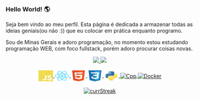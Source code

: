 ### Hello World! 🌎

Seja bem vindo ao meu perfil. Esta página é dedicada a armazenar todas as ideias geniais(ou não :)) que eu colocar em prática enquanto programo.
  
Sou de Minas Gerais e adoro programação, no momento estou estudando programação WEB, com foco fullstack, porém adoro procurar coisas novas.


<div align="center">
  <a href="https://github.com/carlosE1602">
  <img height="180em" src="https://github-readme-stats.vercel.app/api?username=carlosE1602&show_icons=true&theme=dark&include_all_commits=true&count_private=true&hide_border=true"/>
  <img height="180em" src="https://github-readme-stats.vercel.app/api/top-langs/?username=carlosE1602&langs_count=10&layout=compact&theme=dark&count_private=true&hide_border=true"/>
</div>
    
<div align="center"><br>
  <img align="center" alt="Js" height="30" width="40" src="https://raw.githubusercontent.com/devicons/devicon/master/icons/javascript/javascript-plain.svg">
  <img align="center" alt="React" height="30" width="40" src="https://raw.githubusercontent.com/devicons/devicon/master/icons/react/react-original.svg">
  <img align="center" alt="HTML" height="30" width="40" src="https://raw.githubusercontent.com/devicons/devicon/master/icons/html5/html5-original.svg">
  <img align="center" alt="CSS" height="30" width="40" src="https://raw.githubusercontent.com/devicons/devicon/master/icons/css3/css3-original.svg">
  <img align="center" alt="Python" height="30" width="40"  src="https://raw.githubusercontent.com/devicons/devicon/master/icons/python/python-original.svg">
  <img align="center" alt="Cpp" height="30" width="40"
  src="https://cdn.jsdelivr.net/gh/devicons/devicon/icons/cplusplus/cplusplus-original.svg"/>
   <img align="center" alt="Docker" height="30" width="40"
    src="https://cdn.jsdelivr.net/gh/devicons/devicon/icons/docker/docker-original.svg" />     
</div>

<br>

<div align="center"><img src="https://github-readme-streak-stats.herokuapp.com/?user=carlosE1602&exclude_days=Sun%2CSat&theme=dark&hide_border=true&hide_total_contributions=true" alt="currStreak" /></div>

 

